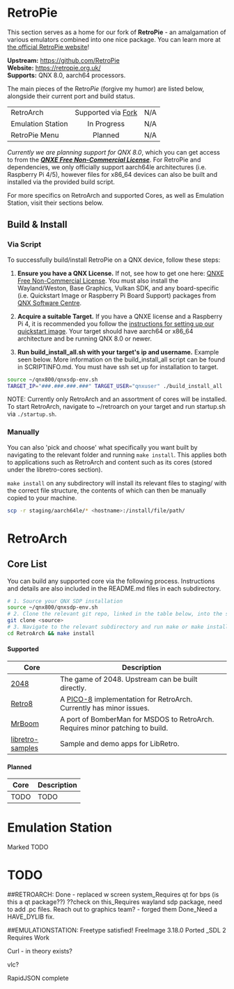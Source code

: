 # RetroPie
This section serves as a home for our fork of **RetroPie** - an amalgamation of various emulators combined into one nice package. You can learn more at [the official RetroPie website](https://retropie.org.uk/)!

**Upstream:** https://github.com/RetroPie \
**Website:** https://retropie.org.uk/ \
**Supports:** QNX 8.0, aarch64 processors.

The main pieces of the Retro*Pie* (forgive my humor) are listed below, alongside their current port and build status.

| | | |
| --- | :---: | :---: |
| RetroArch         | Supported via [Fork](https://github.com/qnx-ports/retroarch) | N/A |
| Emulation Station | In Progress        | N/A |
| RetroPie Menu     | Planned           | N/A |

*Currently we are planning support for QNX 8.0*, which you can get access to from the ***[QNXE Free Non-Commercial License](https://www.qnx.com/products/everywhere/)***. For RetroPie and dependencies, we only officially support aarch64le architectures (i.e. Raspberry Pi 4/5), however files for x86_64 devices can also be built and installed via the provided build script.

For more specifics on RetroArch and supported Cores, as well as Emulation Station, visit their sections below.

## Build & Install

### Via Script
To successfully build/install RetroPie on a QNX device, follow these steps:
1. **Ensure you have a QNX License.** If not, see how to get one here: [QNXE Free Non-Commercial License](https://www.qnx.com/products/everywhere/). You must also install the Wayland/Weston, Base Graphics, Vulkan SDK, and any board-specific (i.e. Quickstart Image or Raspberry Pi Board Support) packages from [QNX Software Centre](https://www.qnx.com/download/group.html?programid=29178).

2. **Acquire a suitable Target.** If you have a QNXE license and a Raspberry Pi 4, it is recommended you follow the [instructions for setting up our quickstart image](https://gitlab.com/qnx/quick-start-images/raspberry-pi-qnx-8.0-quick-start-image/-/wikis/home). Your target should have aarch64 or x86_64 architecture and be running QNX 8.0 or newer.

3. **Run build_install_all.sh with your target's ip and username.** Example seen below. More information on the build_install_all script can be found in SCRIPTINFO.md. You must have ssh set up for installation to target. 
```bash
source ~/qnx800/qnxsdp-env.sh
TARGET_IP="###.###.###.###" TARGET_USER="qnxuser" ./build_install_all
``` 
NOTE: Currently only RetroArch and an assortment of cores will be installed. To start RetroArch, navigate to ~/retroarch on your target and run startup.sh via `./startup.sh`.


### Manually
You can also 'pick and choose' what specifically you want built by navigating to the relevant folder and running `make install`. This applies both to applications such as RetroArch and content such as its cores (stored under the libretro-cores section). 

`make install` on any subdirectory will install its relevant files to staging/<architecture> with the correct file structure, the contents of which can then be manually copied to your machine. 
```bash 
scp -r staging/aarch64le/* <hostname>:/install/file/path/
```



# RetroArch

## Core List
You can build any supported core via the following process. Instructions and details are also included in the README.md files in each subdirectory.
```bash
# 1. Source your QNX SDP installation
source ~/qnx800/qnxsdp-env.sh
# 2. Clone the relevant git repo, linked in the table below, into the same directory where you cloned this repo
git clone <source>
# 3. Navigate to the relevant subdirectory and run make or make install
cd RetroArch && make install
```
#### Supported
| Core | Description |
| -- | -- |
| [2048](https://github.com/libretro/libretro-2048) | The game of 2048. Upstream can be built directly. |
| [Retro8](https://github.com/Jakz/retro8) | A [PICO-8](https://www.lexaloffle.com/pico-8.php) implementation for RetroArch. Currently has minor issues. |
| [MrBoom](https://github.com/Javanaise/mrboom-libretro) | A port of BomberMan for MSDOS to RetroArch. Requires minor patching to build. |
| [libretro-samples](https://github.com/libretro/libretro-samples) | Sample and demo apps for LibRetro. |

#### Planned
| Core | Description |
| -- | -- |
| TODO | TODO |

# Emulation Station
Marked TODO

# TODO

##RETROARCH:
Done - replaced w screen system_Requires qt for bps (is this a qt package??)
??check on this_Requires wayland sdp package, need to add .pc files. Reach out to graphics team? - forged them
Done_Need a HAVE_DYLIB fix.

##EMULATIONSTATION:
Freetype satisfied!
FreeImage 3.18.0 Ported
_SDL 2 Requires Work

Curl - in theory exists?

vlc?

RapidJSON complete